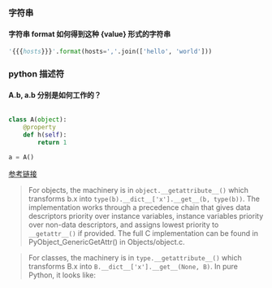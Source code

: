 ### 字符串
#### 字符串 format 如何得到这种 {value} 形式的字符串

```python
'{{{hosts}}}'.format(hosts=','.join(['hello', 'world']))
```

### python 描述符

#### A.b, a.b 分别是如何工作的？

```python

class A(object):
    @property
    def h(self):
        return 1

a = A()
```

[参考链接](https://docs.python.org/3/howto/descriptor.html#invoking-descriptors)

> For objects, the machinery is in `object.__getattribute__()` which transforms b.x into `type(b).__dict__['x'].__get__(b, type(b))`. The implementation works through a precedence chain that gives data descriptors priority over instance variables, instance variables priority over non-data descriptors, and assigns lowest priority to `__getattr__()` if provided. The full C implementation can be found in PyObject_GenericGetAttr() in Objects/object.c.

> For classes, the machinery is in `type.__getattribute__()` which transforms B.x into `B.__dict__['x'].__get__(None, B)`. In pure Python, it looks like:



